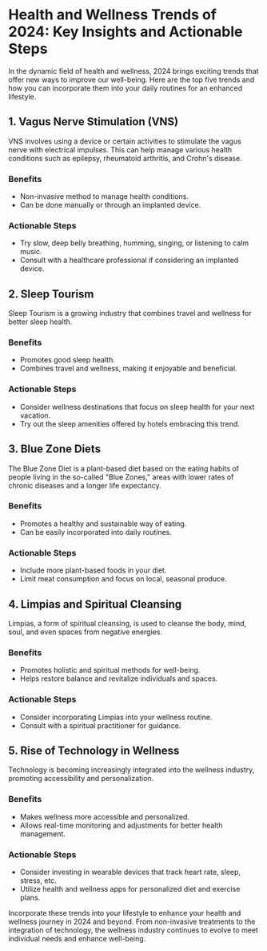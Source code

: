 # Health and Wellness Trends of 2024: Key Insights and Actionable Steps

In the dynamic field of health and wellness, 2024 brings exciting trends that offer new ways to improve our well-being. Here are the top five trends and how you can incorporate them into your daily routines for an enhanced lifestyle.

## 1. Vagus Nerve Stimulation (VNS)

VNS involves using a device or certain activities to stimulate the vagus nerve with electrical impulses. This can help manage various health conditions such as epilepsy, rheumatoid arthritis, and Crohn's disease.

### Benefits
- Non-invasive method to manage health conditions.
- Can be done manually or through an implanted device.

### Actionable Steps
- Try slow, deep belly breathing, humming, singing, or listening to calm music.
- Consult with a healthcare professional if considering an implanted device.

## 2. Sleep Tourism

Sleep Tourism is a growing industry that combines travel and wellness for better sleep health. 

### Benefits
- Promotes good sleep health.
- Combines travel and wellness, making it enjoyable and beneficial.

### Actionable Steps
- Consider wellness destinations that focus on sleep health for your next vacation.
- Try out the sleep amenities offered by hotels embracing this trend.

## 3. Blue Zone Diets

The Blue Zone Diet is a plant-based diet based on the eating habits of people living in the so-called "Blue Zones," areas with lower rates of chronic diseases and a longer life expectancy.

### Benefits
- Promotes a healthy and sustainable way of eating.
- Can be easily incorporated into daily routines.

### Actionable Steps
- Include more plant-based foods in your diet.
- Limit meat consumption and focus on local, seasonal produce.

## 4. Limpias and Spiritual Cleansing

Limpias, a form of spiritual cleansing, is used to cleanse the body, mind, soul, and even spaces from negative energies.

### Benefits
- Promotes holistic and spiritual methods for well-being.
- Helps restore balance and revitalize individuals and spaces.

### Actionable Steps
- Consider incorporating Limpias into your wellness routine.
- Consult with a spiritual practitioner for guidance.

## 5. Rise of Technology in Wellness

Technology is becoming increasingly integrated into the wellness industry, promoting accessibility and personalization.

### Benefits
- Makes wellness more accessible and personalized.
- Allows real-time monitoring and adjustments for better health management.

### Actionable Steps
- Consider investing in wearable devices that track heart rate, sleep, stress, etc.
- Utilize health and wellness apps for personalized diet and exercise plans.

Incorporate these trends into your lifestyle to enhance your health and wellness journey in 2024 and beyond. From non-invasive treatments to the integration of technology, the wellness industry continues to evolve to meet individual needs and enhance well-being.
